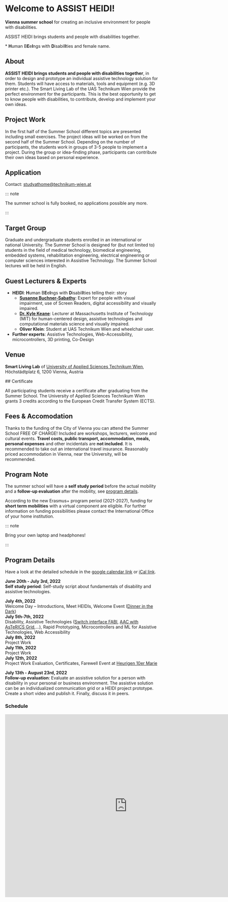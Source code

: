 # Welcome to ASSIST HEIDI!

<PdfContainer title="ASSIST HEIDI*" href="/assets/pdf/summer-school/at-summer-school-2022.pdf" thumb="/assets/pdf/summer-school/at-summer-school-2022.png">

**Vienna summer school** for creating an inclusive environment for people with disabilities.

<!-- **JULY 5-13, 2021** -->

ASSIST HEIDI brings students and people with disabilities together.

</PdfContainer>

\* **H**uman B**E**e**I**ngs with **D**isabil**I**ties and female name.

## About

**ASSIST HEIDI brings students and people with disabilities together**, in order to design and prototype an individual assistive technology solution for them.
Students will have access to materials, tools and equipment (e.g. 3D printer etc.).
The Smart Living Lab of the UAS Technikum Wien provide the perfect environment for the participants.
This is the best opportunity to get to know people with disabilities, to contribute, develop and implement your own ideas.

## Project Work

In the first half of the Summer School different topics are presented including small exercises.
The project ideas will be worked on from the second half of the Summer School.
Depending on the number of participants, the students work in groups of 3-5 people to implement a project.
During the group or idea-finding phase, participants can contribute their own ideas based on personal experience.

## Application

<!-- To apply you need to send the following documents to [studyathome@technikum-wien.at](mailto:studyathome@technikum-wien.at):

- CV
- Letter of Motivation
- Confirmation of Enrollment (at your home university)
 -->

Contact: [studyathome@technikum-wien.at](mailto:studyathome@technikum-wien.at)

::: note

The summer school is fully booked, no applications possible any more.

<!-- Participants: 18 students max.  
Application Deadline: **February 28th, 2022**  
Information: [studyathome@technikum-wien.at](mailto:studyathome@technikum-wien.at)
 -->
:::

## Target Group

Graduate and undergraduate students enrolled in an international or national University.
The Summer School is designed for (but not limited to) students in the field of medical technology, biomedical engineering, embedded systems, rehabilitation engineering, electrical engineering or computer sciences interested in Assistive Technology.
The Summer School lectures will be held in English.

## Guest Lecturers & Experts

* **HEIDI**: **H**uman B**E**e**I**ngs with **D**isabil**I**ties telling their:
story
  * **[Susanne Buchner-Sabathy](https://www.blindenverband-wnb.at/blog/anderen-eine-stimme-leihen/)**: Expert for people with visual impairment, use of Screen Readers, digital accessibility and visually impaired.
  * **[Dr. Kyle Keane](http://www.kylekeane.com/)**: Lecturer at Massachusetts Institute of Technology (MIT) for human-centered design, assistive technologies and computational materials science and visually impaired.
  * **Oliver Klein**: Student at UAS Technikum Wien and wheelchair user.
* **Further experts**: Assistive Technologies, Web-Accessibility, microcontrollers, 3D printing, Co-Design

## Venue

**Smart Living Lab** of [University of Applied Sciences Technikum Wien](/studyathome/partner/uastw/), Höchstädtplatz 6, 1200 Vienna, Austria

<Youtube id="qv6cvPn4fNU"/>
<!-- <video controls style="max-width: 100%;">
  <!-- <source src="https://cloud.technikum-wien.at/s/i6BNgw9jL2EXL7k" type="video/mp4"/> 
  <source src="https://cloud.technikum-wien.at/s/i6BNgw9jL2EXL7k/download/smarthome_01_kfvgesamt_final.mp4" type="video/mp4"/>
  Sorry, your browser doesn't support embedded videos.
</video>
 -->
## Certificate

All participating students receive a certificate after graduating from the Summer School.
The University of Applied Sciences Technikum Wien grants 3 credits according to the European Credit Transfer System (ECTS).

## Fees & Accomodation

Thanks to the funding of the City of Vienna you can attend the Summer School FREE OF CHARGE!
Included are workshops, lecturers, welcome and cultural events.
**Travel costs, public transport, accommodation, meals, personal expenses** and other incidentals are **not included**.
It is recommended to take out an international travel insurance.
Reasonably priced accommodation in Vienna, near the University, will be recommended.

## Program Note

The summer school will have a **self study period** before the actual mobility and a **follow-up evaluation** after the mobility, see [program details](#program-details).

According to the new Erasmus+ program period (2021-2027), funding for **short term mobilities** with a virtual component are eligible.
For further information on funding possibilities please contact the International Office of your home institution.

::: note

Bring your own laptop and headphones!

:::

## Program Details

Have a look at the detailed schedule in the [google calendar link](https://calendar.google.com/calendar/embed?src=studyathome%40technikum-wien.at&ctz=Europe%2FVienna) or [iCal link](https://calendar.google.com/calendar/ical/studyathome%40technikum-wien.at/public/basic.ics).


**June 20th - July 3rd, 2022**  
**Self study period**: Self-study script about fundamentals of disability and assistive technologies.

**July 4th, 2022**  
Welcome Day – Introductions, Meet HEIDIs, Welcome Event ([Dinner in the Dark](https://www.viersinne.at/wien/dinner-in-the-dark))  
**July 5th-7th, 2022**  
Disability, Assistive Technologies ([Switch interface FABI](https://www.asterics-foundation.org/projects/fabi/), [AAC with AsTeRICS Grid](https://www.asterics-foundation.org/projects/asterics-ergo-grid-2/),...), Rapid Prototyping, Microcontrollers and ML for Assistive Technologies, Web Accessibility  
**July 8th, 2022**  
Project Work  
**July 11th, 2022**  
Project Work  
**July 12th, 2022**  
Project Work Evaluation, Certificates, Farewell Event at [Heurigen 10er Marie](https://10ermarie.at/)

**July 13th - August 23rd, 2022**  
**Follow-up evaluation**: Evaluate an assistive solution for a person with disability in your personal or business environment.
The assistive solution can be an individualized communication grid or a HEIDI project prototype.
Create a short video and publish it. Finally, discuss it in peers.


### Schedule

<iframe src="https://calendar.google.com/calendar/embed?src=studyathome%40technikum-wien.at&ctz=Europe%2FVienna" style="border: 0" width="800" height="600" frameborder="0" scrolling="no"></iframe>